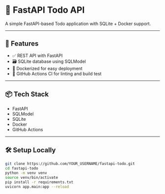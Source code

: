 # 📝 FastAPI Todo API

A simple FastAPI-based Todo application with SQLite + Docker support.

---

## 🚀 Features

- ✅ REST API with FastAPI
- 🗃️ SQLite database using SQLModel
- 🐳 Dockerized for easy deployment
- 🔄 GitHub Actions CI for linting and build test

---

## 📦 Tech Stack

- FastAPI
- SQLModel
- SQLite
- Docker
- GitHub Actions

---

## 🛠️ Setup Locally

```bash
git clone https://github.com/YOUR_USERNAME/fastapi-todo.git
cd fastapi-todo
python -m venv venv
source venv/bin/activate
pip install -r requirements.txt
uvicorn app.main:app --reload
